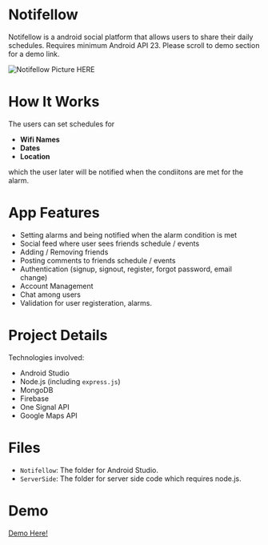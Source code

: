 # Notifellow
Notifellow is a android social platform that allows users to share their daily schedules. Requires minimum Android API 23. Please scroll to demo section for a demo link.

![Notifellow Picture HERE](https://www.dropbox.com/s/2qkb70n6yd12i5r/NotifellowMain.PNG?dl=0)

# How It Works
The users can set schedules for
* __Wifi Names__
* __Dates__
* __Location__

which the user later will be notified when the condiitons are met for the alarm.

# App Features
* Setting alarms and being notified when the alarm condition is met
* Social feed where user sees friends schedule / events
* Adding / Removing friends
* Posting comments to friends schedule / events
* Authentication (signup, signout, register, forgot password, email change)
* Account Management 
* Chat among users
* Validation for user registeration, alarms.

# Project Details
Technologies involved:
* Android Studio 
* Node.js (including `express.js`)
* MongoDB
* Firebase
* One Signal API
* Google Maps API

# Files
* `Notifellow`: The folder for Android Studio.
* `ServerSide`: The folder for server side code which requires node.js.

# Demo
[Demo Here!](https://youtu.be/451k9MqscqA)
